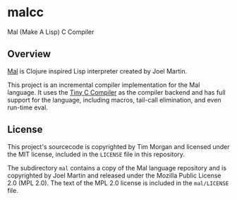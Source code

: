 # malcc

Mal (Make A Lisp) C Compiler

## Overview

[Mal](https://github.com/kanaka/mal) is Clojure inspired Lisp interpreter
created by Joel Martin.

This project is an incremental compiler implementation for the Mal language.
It uses the [Tiny C Compiler](https://bellard.org/tcc/) as the compiler backend
and has full support for the language, including macros, tail-call elimination,
and even run-time eval.

## License

This project's sourcecode is copyrighted by Tim Morgan and licensed under the
MIT license, included in the `LICENSE` file in this repository.

The subdirectory `mal` contains a copy of the Mal language repository and is
copyrighted by Joel Martin and released under the Mozilla Public License 2.0
(MPL 2.0). The text of the MPL 2.0 license is included in the `mal/LICENSE`
file.
